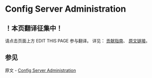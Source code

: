 # Config Server Administration

## ！本页翻译征集中！

请点击页面上方 EDIT THIS PAGE 参与翻译。
详见：
[贡献指南]( https://github.com/JinMuInfo/MongoDB-Manual-zh/blob/master/CONTRIBUTING.md )、
[原文链接](  https://docs.mongodb.com/manual/administration/sharded-cluster-config-servers/  )。

## 参见

原文 - [Config Server Administration]( https://docs.mongodb.com/manual/administration/sharded-cluster-config-servers/ )

